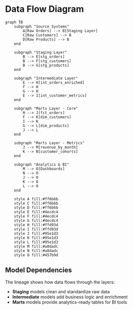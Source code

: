# Data Flow Diagram

```mermaid
graph TB
    subgraph "Source Systems"
        A[Raw Orders] --> B[Staging Layer]
        C[Raw Customers] --> B
        D[Raw Products] --> B
    end
    
    subgraph "Staging Layer"
        B --> E[stg_orders]
        B --> F[stg_customers]
        B --> G[stg_products]
    end
    
    subgraph "Intermediate Layer"
        E --> H[int_orders_enriched]
        F --> H
        G --> H
        E --> I[int_customer_metrics]
    end
    
    subgraph "Marts Layer - Core"
        H --> J[fct_orders]
        F --> K[dim_customers]
        I --> K
        G --> L[dim_products]
        J --> L
    end
    
    subgraph "Marts Layer - Metrics"
        J --> M[revenue_by_month]
        K --> N[customer_cohorts]
    end
    
    subgraph "Analytics & BI"
        M --> O[Dashboards]
        N --> O
        J --> O
        K --> O
        L --> O
    end
    
    style A fill:#ff6b6b
    style C fill:#ff6b6b
    style D fill:#ff6b6b
    style E fill:#4ecdc4
    style F fill:#4ecdc4
    style G fill:#4ecdc4
    style H fill:#ffd93d
    style I fill:#ffd93d
    style J fill:#95e1d3
    style K fill:#95e1d3
    style L fill:#95e1d3
    style M fill:#a8dadc
    style N fill:#a8dadc
    style O fill:#457b9d
```

## Model Dependencies

The lineage shows how data flows through the layers:
- **Staging** models clean and standardize raw data
- **Intermediate** models add business logic and enrichment
- **Marts** models provide analytics-ready tables for BI tools
